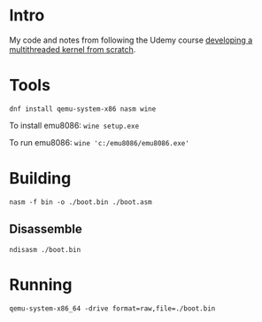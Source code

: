# Intro

My code and notes from following the Udemy course [developing a multithreaded kernel from scratch](https://www.udemy.com/course/developing-a-multithreaded-kernel-from-scratch/).


# Tools

`dnf install qemu-system-x86 nasm wine`

To install emu8086: `wine setup.exe`

To run emu8086: `wine 'c:/emu8086/emu8086.exe'`

# Building

`nasm -f bin -o ./boot.bin ./boot.asm`

## Disassemble

`ndisasm ./boot.bin`


# Running

`qemu-system-x86_64 -drive format=raw,file=./boot.bin`
